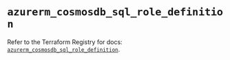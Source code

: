 # `azurerm_cosmosdb_sql_role_definition`

Refer to the Terraform Registry for docs: [`azurerm_cosmosdb_sql_role_definition`](https://registry.terraform.io/providers/hashicorp/azurerm/4.11.0/docs/resources/cosmosdb_sql_role_definition).
